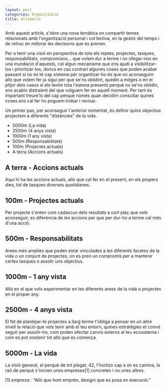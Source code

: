 ```yaml
---
layout: post
categories: Organització
title: Altímetre
---
```


Amb aquest artícle, s'obre una nova temàtica on compartir temes relacionats amb l'organització personal i col·lectiva, en la gestió del temps i de retruc en millorar les decisions que es prenen.

Per a tenir una visió en perspectiva de tots els reptes, projectes, tasques, responsabilitats, compromisos... que volem dur a terme i no ofegar-nos en una inundació d'aquests, cal algun mecanisme que ens ajudi a visibilitzar-los i prioritzar-los, doncs en cas contrari algunes coses que poden acabar passant si no és té cap sistema per organitzar-ho és que no aconseguim allò que volem fer ja sigui per que se'ns oblidint, quedin a mitges o en el pitjor dels casos si els tenim tota l'estona presents perquè no se'ns oblidin, ens acabin distraient del que volguem fer en aquell moment. Per tant és important treure'ls del cap perquè només quan decidim consultar quines coses ens cal fer ho poguem trobar i revisar.

Un primer pas, per aconseguir l'anterior esmentat, és definir quins objectius projectem a diferents "distàncies" de la vida.

* 5000m (La vida)
* 2500m (4 anys vista)
* 1000m (1 any vista)
* 500m (Responsabilitats)
* 100m (Projectes actuals)
* A terra (Accions actuals)

A terra - Accions actuals
-------------------------

Aquí hi ha les accions actuals, allò que cal fer en el present, en els propers dies, tot de tasques diverses quotidianes.

100m - Projectes actuals
------------------------

Per projecte s'enten com cadascun dels resultats a curt plaç que vols aconseguir, es diferència de les accions per que per dur-ho a terme cal més d'una acció.

500m - Responsabilitats
-----------------------

Arees més amplies que poden estar vinculades a les diferents facetes de la vida o un conjunt de projectes, on es pren un compromís per a mantenir certes tasques o assolir uns objectius.

1000m - 1 any vista
-------------------

Allò en el que vols experimentar en les diferents arees de la vida o projectes en el proper any.

2500m - 4 anys vista
--------------------

El fet de plantejar-te projectes a llarg terme t'obliga a pensar en un altre nivell la relació que vols tenir amb el teu entorn, quines estratégies et convé seguir per assolir-ho, com poden afectar canvis externs al teu ecosistema i com es pot sostenir tot allò que es comença.

5000m - La vida
---------------

La visió general, el perquè de tot plegat, 42, l'horitzo cap a on es camina, la raó de perquè s'inicien unes empreses[1] concretes i no unes altres.

[1] _empresa_ : "Allò que hom emprèn, designi que es posa en execució."
